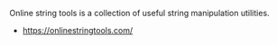 Online string tools is a collection of useful string manipulation utilities.
- https://onlinestringtools.com/



